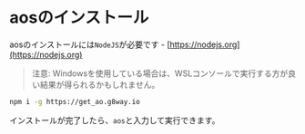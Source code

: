 # aosのインストール

aosのインストールには`NodeJS`が必要です - [https://nodejs.org](https://nodejs.org)

> 注意: Windowsを使用している場合は、WSLコンソールで実行する方が良い結果が得られるかもしれません。

```sh
npm i -g https://get_ao.g8way.io
```

インストールが完了したら、`aos`と入力して実行できます。
